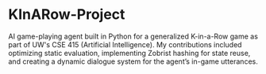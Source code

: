 # KInARow-Project
AI game-playing agent built in Python for a generalized K-in-a-Row game as part of UW's CSE 415 (Artificial Intelligence). My contributions included optimizing static evaluation, implementing Zobrist hashing for state reuse, and creating a dynamic dialogue system for the agent’s in-game utterances.
